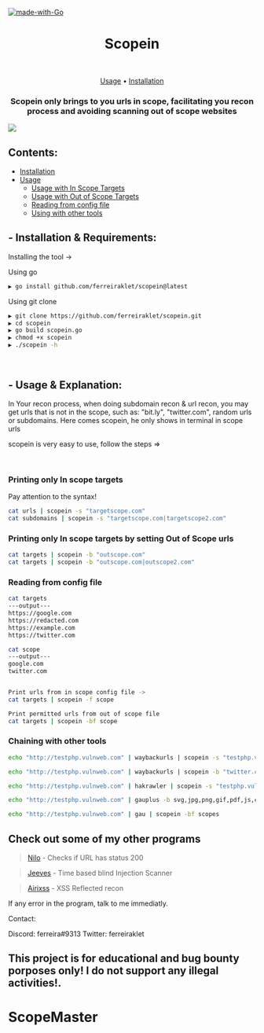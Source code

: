 [![made-with-Go](https://img.shields.io/badge/made%20with-Go-brightgreen.svg)](http://golang.org)
<h1 align="center">Scopein</h1> <br>

<p align="center">
  <a href="#--usage--explanation">Usage</a> •
  <a href="#--installation--requirements">Installation</a>
</p>

<h3 align="center">Scopein only brings to you urls in scope, facilitating you recon process and avoiding scanning out of scope websites</h3>

<img src="https://cdn.discordapp.com/attachments/876919540682989609/977918443720417280/unknown.png">


## Contents:

- [Installation](#--installation--requirements)
- [Usage](#--usage--explanation)
  - [Usage with In Scope Targets](#printing-only-in-scope-targets)
  - [Usage with Out of Scope Targets](#printing-only-in-scope-targets-by-setting-out-of-scope-urls)
  - [Reading from config file](#reading-from-config-file)
  - [Using with other tools](#chaining-with-other-tools)

## - Installation & Requirements:

Installing the tool ->

Using go
```bash
▶ go install github.com/ferreiraklet/scopein@latest
```

Using git clone
```bash
▶ git clone https://github.com/ferreiraklet/scopein.git
▶ cd scopein
▶ go build scopein.go
▶ chmod +x scopein
▶ ./scopein -h
```
<br>


## - Usage & Explanation:

In Your recon process, when doing subdomain recon & url recon, you may get urls that is not in the scope, such as: "bit.ly", "twitter.com", random urls or subdomains. Here comes scopein, he only shows in terminal in scope urls

scopein is very easy to use, follow the steps =>

<br>
  
### Printing only In scope targets

Pay attention to the syntax!
```bash
cat urls | scopein -s "targetscope.com"
cat subdomains | scopein -s "targetscope.com|targetscope2.com"
```

### Printing only In scope targets by setting Out of Scope urls
 
```bash
cat targets | scopein -b "outscope.com"
cat targets | scopein -b "outscope.com|outscope2.com"
```

### Reading from config file

```bash
cat targets
---output---
https://google.com
https://redacted.com
https://example.com
https://twitter.com

cat scope
---output---
google.com
twitter.com


Print urls from in scope config file ->
cat targets | scopein -f scope

Print permitted urls from out of scope file
cat targets | scopein -bf scope
```


### Chaining with other tools

```bash
echo "http://testphp.vulnweb.com" | waybackurls | scopein -s "testphp.vulnweb.com"

echo "http://testphp.vulnweb.com" | waybackurls | scopein -b "twitter.com"

echo "http://testphp.vulnweb.com" | hakrawler | scopein -s "testphp.vulnweb.com"

echo "http://testphp.vulnweb.com" | gauplus -b svg,jpg,png,gif,pdf,js,css | scopein -f scopes

echo "http://testphp.vulnweb.com" | gau | scopein -bf scopes
```
    

## Check out some of my other programs <br>

> [Nilo](https://github.com/ferreiraklet/nilo) - Checks if URL has status 200

> [Jeeves](https://github.com/ferreiraklet/jeeves) - Time based blind Injection Scanner

> [Airixss](https://github.com/ferreiraklet/airixss) - XSS Reflected recon


If any error in the program, talk to me immediatly.

Contact:

Discord: ferreira#9313
Twitter: ferreiraklet

## This project is for educational and bug bounty porposes only! I do not support any illegal activities!.
# ScopeMaster
